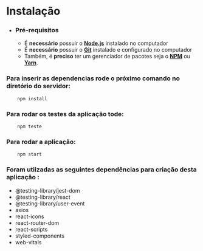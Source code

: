 # Instalação

- ### **Pré-requisitos**

  - É **necessário** possuir o **[Node.js](https://nodejs.org/en/)** instalado no computador
  - É **necessário** possuir o **[Git](https://git-scm.com/)** instalado e configurado no computador
  - Também, é **preciso** ter um gerenciador de pacotes seja o **[NPM](https://www.npmjs.com/)** ou **[Yarn](https://yarnpkg.com/)**.

### Para inserir as dependencias rode o próximo comando no diretório do servidor:

        npm install

### Para rodar os testes da aplicação tode:

        npm teste

### Para rodar a aplicação:

        npm start

### Foram utiizadas as seguintes dependências para criação desta aplicação :

  -  @testing-library/jest-dom 
  -  @testing-library/react 
  -  @testing-library/user-event
  -  axios 
  -  react-icons 
  -  react-router-dom
  -  react-scripts
  -  styled-components
  -  web-vitals